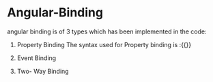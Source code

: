 # Angular-Binding

angular binding is of 3 types which has been implemented in the code:

1. Property Binding
The syntax used for Property binding is :{{}}

2. Event Binding
3. Two- Way Binding 

